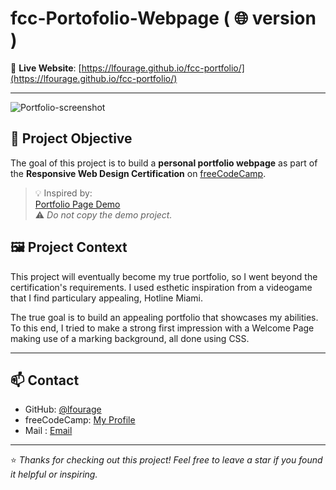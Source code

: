 # fcc-Portofolio-Webpage ( 🌐 version ) 

🔗 **Live Website**: [https://lfourage.github.io/fcc-portfolio/](https://lfourage.github.io/fcc-portfolio/)

---
![Portfolio-screenshot](https://github.com/user-attachments/assets/b563bbcc-5d77-4009-8cd5-48f1fd9114b4)

## 🎯 Project Objective

The goal of this project is to build a **personal portfolio webpage** as part of the **Responsive Web Design Certification** on [freeCodeCamp](https://www.freecodecamp.org/).

> 💡 Inspired by:  
[Portfolio Page Demo](https://personal-portfolio.freecodecamp.rocks)  
⚠️ *Do not copy the demo project.*

## 🖼️ Project Context

This project will eventually become my true portfolio, so I went beyond the certification's requirements. I used esthetic inspiration from a videogame that I find particulary appealing,
Hotline Miami.

The true goal is to build an appealing portfolio that showcases my abilities.
To this end, I tried to make a strong first impression with a Welcome Page making use of a marking background, all done using CSS.

---

## 📫 Contact

- GitHub: [@lfourage](https://github.com/lfourage)  
- freeCodeCamp: [My Profile](https://www.freecodecamp.org/lfourage)
- Mail : [Email](ludogriph@gmail.com)

---

⭐ *Thanks for checking out this project! Feel free to leave a star if you found it helpful or inspiring.*
